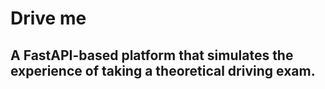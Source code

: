 # Drive me 
## A FastAPI-based platform that simulates the experience of taking a theoretical driving exam.
